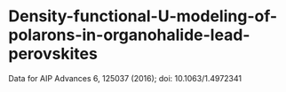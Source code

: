# Density-functional-U-modeling-of-polarons-in-organohalide-lead-perovskites
Data for AIP Advances 6, 125037 (2016); doi: 10.1063/1.4972341
